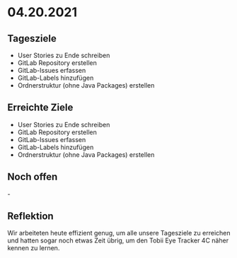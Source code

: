 # 04.20.2021

## Tagesziele
* User Stories zu Ende schreiben
* GitLab Repository erstellen
* GitLab-Issues erfassen
* GitLab-Labels hinzufügen
* Ordnerstruktur (ohne Java Packages) erstellen

## Erreichte Ziele
* User Stories zu Ende schreiben
* GitLab Repository erstellen
* GitLab-Issues erfassen
* GitLab-Labels hinzufügen
* Ordnerstruktur (ohne Java Packages) erstellen

## Noch offen
\-

## Reflektion
Wir arbeiteten heute effizient genug, um alle unsere Tagesziele zu erreichen und hatten sogar noch etwas Zeit übrig, um
den Tobii Eye Tracker 4C näher kennen zu lernen.